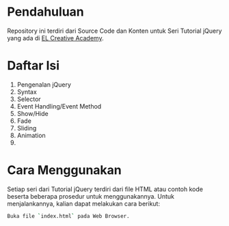 # Pendahuluan
Repository ini terdiri dari Source Code dan Konten untuk Seri Tutorial jQuery yang ada di [EL Creative Academy](https://www.elcreativeacademy.com/).


# Daftar Isi
1. Pengenalan jQuery
2. Syntax
3. Selector
4. Event Handling/Event Method
5. Show/Hide
6. Fade
7. Sliding
8. Animation
9. 


# Cara Menggunakan
Setiap seri dari Tutorial jQuery terdiri dari file HTML atau contoh kode beserta beberapa prosedur untuk menggunakannya. Untuk menjalankannya, kalian dapat melakukan cara berikut:

```bash
Buka file `index.html` pada Web Browser.
```